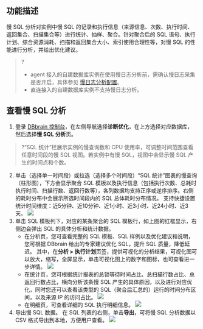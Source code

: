 
## 功能描述
慢 SQL 分析对实例中慢 SQL 的记录和执行信息（来源信息、次数、执行时间、返回集合、扫描集合等）进行统计、抽样、聚合。针对聚合后的 SQL 语句、执行计划、综合资源消耗、扫描和返回集合大小、索引使用合理性等，对慢 SQL 的性能进行分析，并给出优化建议。
>?
>- agent 接入的自建数据库实例在使用慢日志分析前，需确认慢日志采集是否开启，具体参见 [慢日志分析配置](https://console.cloud.tencent.com/dbbrain/instance?product=dbbrain-mysql)。
>- 直连接入的自建数据库实例不支持慢日志分析。

## 查看慢 SQL 分析
1. 登录 [DBbrain 控制台](https://console.cloud.tencent.com/dbbrain/slow-sql)，在左侧导航选择**诊断优化**，在上方选择对应数据库，然后选择**慢 SQL 分析**页。
>?“SQL 统计”栏展示实例的慢查询数和 CPU 使用率，可调整时间范围查看任意时间段的慢 SQL 视图。若实例中有慢 SQL，视图中会显示慢 SQL 产生的时间点和个数。
2. 单击（选择单一时间段）或拉选（选择多个时间段）“SQL 统计”图表的慢查询（柱形图），下方会显示聚合 SQL 模板以及执行信息（包括执行次数、总耗时执行时间、扫描行数、返回行数等），各列数据均支持正序或逆序排序。右侧的耗时分布中会展示所选时间段内的 SQL 总体耗时分布情况。
支持快捷设置统计时间维度：近5分钟、近10分钟、近1小时、近3小时、近24小时、近3天。
![](https://qcloudimg.tencent-cloud.cn/raw/b7742da4faef3a412cd214463279c216.png)
3. 单击 SQL 模板列下，对应的某条聚合的 SQL 模板行，如上图的红框显示，右侧边会弹出 SQL 的具体分析和统计数据。
   - 在分析页，您可查看完整的 SQL 模板、SQL 样例以及优化建议和说明，您可根据 DBbrain 给出的专家建议优化 SQL，提升 SQL 质量，降低延迟。
   其中，在**分析 > 执行计划**页签，提供可视化的分析结果，可视化图可以放大，缩写，全屏显示，单击可视化图上的数字和图标，也可查看进一步详情。
	 ![](https://qcloudimg.tencent-cloud.cn/raw/49815b230ebd02c008e7eb327ca6d1f4.png)
   - 在统计页，您可根据统计报表的总锁等待时间占比、总扫描行数占比、总返回行数占比，横向分析该条慢 SQL 产生的具体原因，以及进行对应优化，同时您还可以查看该类型的 SQL（聚合后汇总的）运行的时间分布区间，以及来源 IP 的访问占比。
   ![](https://qcloudimg.tencent-cloud.cn/raw/1989b9658c6b93340d1834d466ed661e.png)
   - 在明细页，可查看详细的 SQL 执行明细信息。
   ![](https://qcloudimg.tencent-cloud.cn/raw/8e61ef17a8087798fdba0429d8c8f4f4.png)
4. 导出慢 SQL 数据。
   在 SQL 列表的右侧，单击**导出**，可将慢 SQL 分析数据以 CSV 格式导出到本地，方便用户查看。
   ![](https://qcloudimg.tencent-cloud.cn/raw/64173f50194bd8746b9209af34fe45e0.png)
   
   
